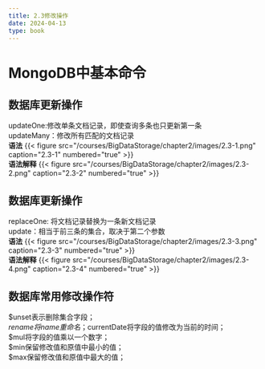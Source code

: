 ```yaml
---
title: 2.3修改操作
date: 2024-04-13
type: book
---
```

# MongoDB中基本命令

## 数据库更新操作  
updateOne:修改单条文档记录，即使查询多条也只更新第一条  
updateMany：修改所有匹配的文档记录  
**语法**
{{< figure src="/courses/BigDataStorage/chapter2/images/2.3-1.png" caption="2.3-1" numbered="true" >}}  
**语法解释**
{{< figure src="/courses/BigDataStorage/chapter2/images/2.3-2.png" caption="2.3-2" numbered="true" >}}  
## 数据库更新操作
replaceOne: 将文档记录替换为一条新文档记录  
update：相当于前三条的集合，取决于第二个参数  
**语法**
{{< figure src="/courses/BigDataStorage/chapter2/images/2.3-3.png" caption="2.3-3" numbered="true" >}}   
**语法解释**
{{< figure src="/courses/BigDataStorage/chapter2/images/2.3-4.png" caption="2.3-4" numbered="true" >}}  
## 数据库常用修改操作符
$unset表示删除集合字段；  
$rename将name重命名；$currentDate将字段的值修改为当前的时间；  
$mul将字段的值乘以一个数字；  
$min保留修改值和原值中最小的值；  
$max保留修改值和原值中最大的值；  
